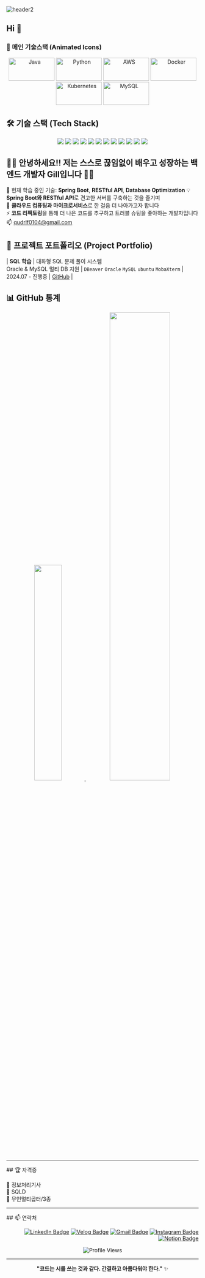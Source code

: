 ![header2](https://github.com/user-attachments/assets/44bffcdb-88ac-4c6f-b6e4-cc223fdf1037)
## Hi 👋


### 🌟 메인 기술스택 (Animated Icons)
<div align="center">
  <img src="https://techstack-generator.vercel.app/java-icon.svg" alt="Java" width="120" height="60" />
  <img src="https://techstack-generator.vercel.app/python-icon.svg" alt="Python" width="120" height="60" />
  <img src="https://techstack-generator.vercel.app/aws-icon.svg" alt="AWS" width="120" height="60" />
  <img src="https://techstack-generator.vercel.app/docker-icon.svg" alt="Docker" width="120" height="60" />
  <img src="https://techstack-generator.vercel.app/kubernetes-icon.svg" alt="Kubernetes" width="120" height="60" />
  <img src="https://techstack-generator.vercel.app/mysql-icon.svg" alt="MySQL" width="120" height="60" />
</div>

## 🛠️ 기술 스택 (Tech Stack)

<p align="center">
  <img src="https://img.shields.io/badge/Java-007396?style=for-the-badge&logo=java&logoColor=white"/>
  <img src="https://img.shields.io/badge/JavaScript-F7DF1E?style=for-the-badge&logo=javascript&logoColor=black"/>
  <img src="https://img.shields.io/badge/Python-3776AB?style=for-the-badge&logo=python&logoColor=white"/>
  <img src="https://img.shields.io/badge/Spring-6DB33F?style=for-the-badge&logo=spring&logoColor=white"/>
  <img src="https://img.shields.io/badge/Spring Boot-6DB33F?style=for-the-badge&logo=springboot&logoColor=white"/>
  <img src="https://img.shields.io/badge/MySQL-4479A1?style=for-the-badge&logo=mysql&logoColor=white"/>
  <img src="https://img.shields.io/badge/Oracle-F80000?style=for-the-badge&logo=oracle&logoColor=white"/>
  <img src="https://img.shields.io/badge/AWS-232F3E?style=for-the-badge&logo=amazonaws&logoColor=white"/>
  <img src="https://img.shields.io/badge/Docker-2496ED?style=for-the-badge&logo=docker&logoColor=white"/>
  <img src="https://img.shields.io/badge/Kubernetes-326CE5?style=for-the-badge&logo=kubernetes&logoColor=white"/>
  <img src="https://img.shields.io/badge/Linux-FCC624?style=for-the-badge&logo=linux&logoColor=black"/>
  <img src="https://img.shields.io/badge/Ubuntu-E95420?style=for-the-badge&logo=ubuntu&logoColor=white"/>
</p>

## 👨‍💻 안녕하세요!! 저는 **스스로 끊임없이 배우고 성장하는** 백엔드 개발자 Gill입니다 👨‍💻  
💼 현재 학습 중인 기술: **Spring Boot**, **RESTful API**, **Database Optimization** 
💡 **Spring Boot와 RESTful API**로 견고한 서버를 구축하는 것을 즐기며  
🌱 **클라우드 컴퓨팅과 마이크로서비스**로 한 걸음 더 나아가고자 합니다  
⚡ **코드 리팩토링**을 통해 더 나은 코드를 추구하고 트러블 슈팅을 좋아하는 개발자입니다   
📫 qudrlf0104@gmail.com


## 🚀 프로젝트 포트폴리오 (Project Portfolio)
| **SQL 학습** | 대화형 SQL 문제 풀이 시스템<br>Oracle & MySQL 멀티 DB 지원 | `DBeaver` `Oracle` `MySQL` `ubuntu` `MobaXterm` | 2024.07 - 진행중 | [GitHub](https://github.com/Gill010147/sql-exam-lab) |

<!--
| 프로젝트명 | 설명 | 주요 기술 | 기간 | 링크 |
|-----------|------|----------|------|------|
| **Spring Boot RESTful API 서버** | 사용자 관리 시스템 구축<br>JWT 인증 및 권한 관리 구현 | `Spring Boot` `Spring Security` `JWT` `MySQL` | 2024.01 - 2024.02 | [GitHub](https://github.com/Gill010147/api-server) \| [Demo](https://api-demo.com) |
| **마이크로서비스 아키텍처 구현** | Docker 컨테이너 기반 MSA 설계<br>API Gateway 및 서비스 디스커버리 적용 | `Spring Boot` `Docker` `Kubernetes` `Redis` | 2024.03 - 2024.04 | [GitHub](https://github.com/Gill010147/microservices) \| [Docs](https://docs.example.com) |
| **실시간 채팅 애플리케이션** | WebSocket을 활용한 실시간 메시징<br>Redis 기반 세션 관리 | `Spring Boot` `WebSocket` `Redis` `MySQL` | 2024.05 - 2024.06 | [GitHub](https://github.com/Gill010147/chat-app) \| [Live](https://chat-app.com) |
| **SQL 학습 플랫폼** | 대화형 SQL 문제 풀이 시스템<br>Oracle & MySQL 멀티 DB 지원 | `Spring Boot` `Oracle` `MySQL` `JPA` | 2024.07 - 진행중 | [GitHub](https://github.com/Gill010147/sql-exam-lab) |

### 💡 진행 예정 프로젝트

- **클라우드 네이티브 애플리케이션** (AWS ECS, RDS 활용)
- **대용량 데이터 처리 시스템** (Apache Kafka, Elasticsearch)
- **CI/CD 파이프라인 구축** (Jenkins, GitHub Actions)
-->



## 📊 GitHub 통계


<div align='center'>

<a href="https://github.com/anuraghazra/github-readme-stats">
    <img src="https://github-readme-stats.vercel.app/api/top-langs/?username=Gill010147&layout=donut&theme=default&hide_border=true&bg_color=ffffff&title_color=DA5B0B" width="38%" />
</a>    
<a href="https://github.com/anuraghazra/github-readme-stats">
    <img src="https://github-readme-stats.vercel.app/api?username=Gill010147&show_icons=true&theme=default&hide_border=true&bg_color=ffffff&title_color=DA5B0B" width="56%" />
</a>

</div>


<br>
<hr>
## 🏆 자격증

🏅 정보처리기사 <br>
🏅 SQLD <br>
🏅 무인멀티곱터/3종 <br>
<hr>
## 📫 연락처

<div align="right">

[![LinkedIn Badge](https://img.shields.io/badge/LinkedIn-0A66C2?style=flat-square&logo=LinkedIn&logoColor=white)](https://www.linkedin.com/in/ryuchaehyun)
[![Velog Badge](https://img.shields.io/badge/Velog-20C997?style=flat-square&logo=Velog&logoColor=white)](https://velog.io/@cielo_g)
[![Gmail Badge](https://img.shields.io/badge/Gmail-d14836?style=flat-square&logo=Gmail&logoColor=white)](mailto:qudrlf0104@gmail.com)
[![Instagram Badge](https://img.shields.io/badge/Instagram-E4405F?style=flat-square&logo=Instagram&logoColor=white)](https://instagram.com/b_g.01)
[![Notion Badge](https://img.shields.io/badge/Notion-000000?style=flat-square&logo=Notion&logoColor=white)](https://www.notion.so/qudrlf0104@gmail.com)

</div>


<div align="center">
  
![Profile Views](https://komarev.com/ghpvc/?username=Gill010147&color=blueviolet)

</div>

---

<div align="center">
  
**"코드는 시를 쓰는 것과 같다. 간결하고 아름다워야 한다."** ✨

</div>


<!--
**Gill010147/Gill010147** is a ✨ _special_ ✨ repository because its `README.md` (this file) appears on your GitHub profile.

Here are some ideas to get you started:

- 🔭 I’m currently working on ...
- 🌱 I’m currently learning ...
- 👯 I’m looking to collaborate on ...
- 🤔 I’m looking for help with ...
- 💬 Ask me about ...
- 📫 How to reach me: ...
- 😄 Pronouns: ...
- ⚡ Fun fact: ...
-->
